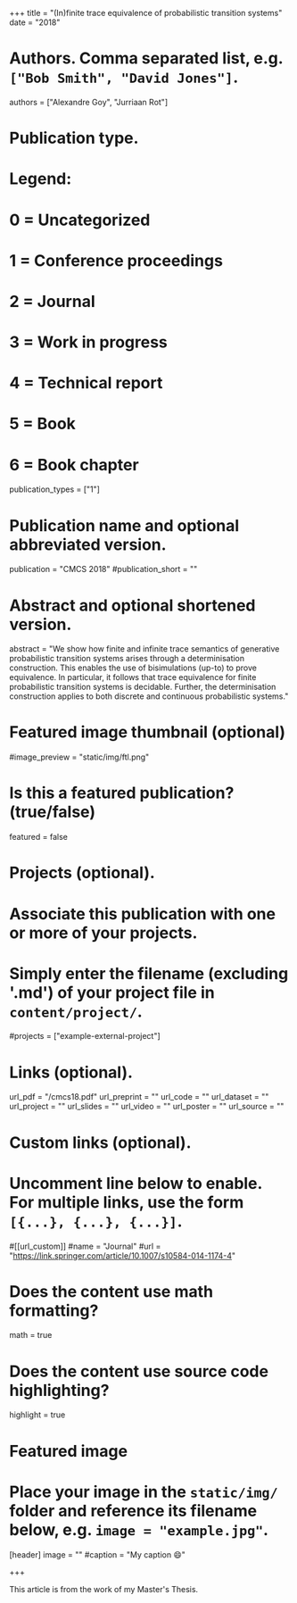 +++
title = "(In)finite trace equivalence of probabilistic transition systems"
date = "2018"

# Authors. Comma separated list, e.g. `["Bob Smith", "David Jones"]`.

authors = ["Alexandre Goy", "Jurriaan Rot"]

# Publication type.
# Legend:
# 0 = Uncategorized
# 1 = Conference proceedings
# 2 = Journal
# 3 = Work in progress
# 4 = Technical report
# 5 = Book
# 6 = Book chapter
publication_types = ["1"]

# Publication name and optional abbreviated version.
publication = "CMCS 2018"
#publication_short = ""

# Abstract and optional shortened version.

abstract = "We show how finite and infinite trace semantics of generative probabilistic transition systems arises through a determinisation construction. This enables the use of bisimulations (up-to) to prove equivalence. In particular, it follows that trace equivalence for finite probabilistic transition systems is decidable. Further, the determinisation construction applies to both discrete and continuous probabilistic systems."

# Featured image thumbnail (optional)
#image_preview = "static/img/ftl.png"

# Is this a featured publication? (true/false)
featured = false

# Projects (optional).
#   Associate this publication with one or more of your projects.
#   Simply enter the filename (excluding '.md') of your project file in `content/project/`.
#projects = ["example-external-project"]

# Links (optional).
url_pdf = "/cmcs18.pdf"
url_preprint = ""
url_code = ""
url_dataset = ""
url_project = ""
url_slides = ""
url_video = ""
url_poster = ""
url_source = ""

# Custom links (optional).
#   Uncomment line below to enable. For multiple links, use the form `[{...}, {...}, {...}]`.
#[[url_custom]]
#name = "Journal"
#url = "https://link.springer.com/article/10.1007/s10584-014-1174-4"

# Does the content use math formatting?
math = true

# Does the content use source code highlighting?
highlight = true
  
# Featured image
# Place your image in the `static/img/` folder and reference its filename below, e.g. `image = "example.jpg"`.
[header]
image = ""
#caption = "My caption :smile:"

+++

This article is from the work of my Master's Thesis.
